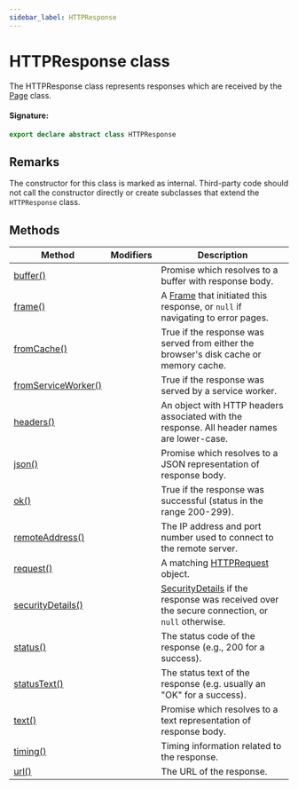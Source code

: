 ```yaml
---
sidebar_label: HTTPResponse
---
```


# HTTPResponse class

The HTTPResponse class represents responses which are received by the [Page](./puppeteer.page.md) class.

#### Signature:

```typescript
export declare abstract class HTTPResponse
```

## Remarks

The constructor for this class is marked as internal. Third-party code should not call the constructor directly or create subclasses that extend the `HTTPResponse` class.

## Methods

| Method                                                               | Modifiers | Description                                                                                                                                |
| -------------------------------------------------------------------- | --------- | ------------------------------------------------------------------------------------------------------------------------------------------ |
| [buffer()](./puppeteer.httpresponse.buffer.md)                       |           | Promise which resolves to a buffer with response body.                                                                                     |
| [frame()](./puppeteer.httpresponse.frame.md)                         |           | A [Frame](./puppeteer.frame.md) that initiated this response, or <code>null</code> if navigating to error pages.                           |
| [fromCache()](./puppeteer.httpresponse.fromcache.md)                 |           | True if the response was served from either the browser's disk cache or memory cache.                                                      |
| [fromServiceWorker()](./puppeteer.httpresponse.fromserviceworker.md) |           | True if the response was served by a service worker.                                                                                       |
| [headers()](./puppeteer.httpresponse.headers.md)                     |           | An object with HTTP headers associated with the response. All header names are lower-case.                                                 |
| [json()](./puppeteer.httpresponse.json.md)                           |           | Promise which resolves to a JSON representation of response body.                                                                          |
| [ok()](./puppeteer.httpresponse.ok.md)                               |           | True if the response was successful (status in the range 200-299).                                                                         |
| [remoteAddress()](./puppeteer.httpresponse.remoteaddress.md)         |           | The IP address and port number used to connect to the remote server.                                                                       |
| [request()](./puppeteer.httpresponse.request.md)                     |           | A matching [HTTPRequest](./puppeteer.httprequest.md) object.                                                                               |
| [securityDetails()](./puppeteer.httpresponse.securitydetails.md)     |           | [SecurityDetails](./puppeteer.securitydetails.md) if the response was received over the secure connection, or <code>null</code> otherwise. |
| [status()](./puppeteer.httpresponse.status.md)                       |           | The status code of the response (e.g., 200 for a success).                                                                                 |
| [statusText()](./puppeteer.httpresponse.statustext.md)               |           | The status text of the response (e.g. usually an "OK" for a success).                                                                      |
| [text()](./puppeteer.httpresponse.text.md)                           |           | Promise which resolves to a text representation of response body.                                                                          |
| [timing()](./puppeteer.httpresponse.timing.md)                       |           | Timing information related to the response.                                                                                                |
| [url()](./puppeteer.httpresponse.url.md)                             |           | The URL of the response.                                                                                                                   |
